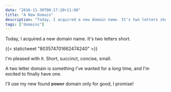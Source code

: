 ```yaml
---
date: "2016-11-30T00:17:20+11:00"
title: "A New Domain"
description: "Today, I acquired a new domain name. It's two letters short."
tags: ["domains"]
---
```


Today, I acquired a new domain name. It's two letters short.

{{< statictweet "803574701662474240" >}}

I'm pleased with it. Short, succinct, concise, small.

A two letter domain is something I've wanted for a _long_ time, and I'm excited to finally have one.

I'll use my new found <s>power</s> domain only for good, I promise!
